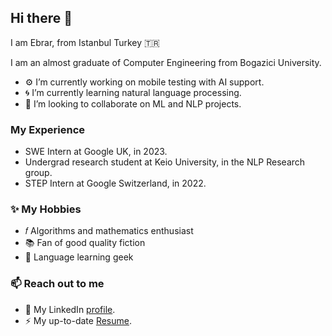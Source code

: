 ## Hi there 👋

I am Ebrar, from Istanbul Turkey 🇹🇷

I am an almost graduate of Computer Engineering from Bogazici University. 

- ⚙️ I’m currently working on mobile testing with AI support.
- 🌀 I’m currently learning natural language processing. 
- 👯 I’m looking to collaborate on ML and NLP projects.

### My Experience
- SWE Intern at Google UK, in 2023.
- Undergrad research student at Keio University, in the NLP Research group.
- STEP Intern at Google Switzerland, in 2022.

### ✨ My Hobbies
- 𝑓 Algorithms and mathematics enthusiast
- 📚 Fan of good quality fiction
- 💬 Language learning geek

### 📫 Reach out to me
- 👔 My LinkedIn [profile](https://www.linkedin.com/in/ebrarkiziloglu/).
- ⚡ My up-to-date [Resume](https://drive.google.com/file/d/1Qo_7LIfWf4rhRbBNZl7nq-c56S_XxgXO/view?usp=sharing).
